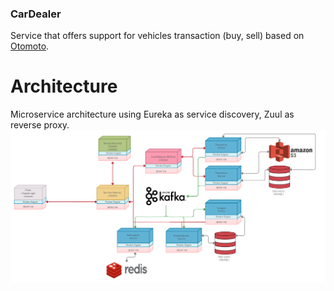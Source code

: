 ### CarDealer
Service that offers support for vehicles transaction (buy, sell) based on [Otomoto](https://www.otomoto.pl/).

# Architecture


Microservice architecture using Eureka as service discovery, Zuul as reverse proxy. ![Architecture schema](architecture.png)







